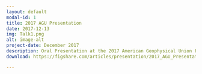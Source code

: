 ```yaml
---
layout: default
modal-id: 1
title: 2017 AGU Presentation
date: 2017-12-13
img: Talk1.png
alt: image-alt
project-date: December 2017
description: Oral Presentation at the 2017 American Geophysical Union Fall Meeting in New Orleans, LA, on December 13, 2017.
download: https://figshare.com/articles/presentation/2017_AGU_Presentation/7913648

---
```

